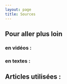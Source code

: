 ```yaml
---
layout: page
title: Sources
---
```


## Pour aller plus loin

### en vidéos :





### en textes :




## Articles utilisées :  
